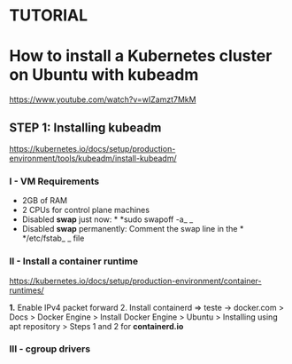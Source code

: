 # TUTORIAL 
# How to install a Kubernetes cluster on Ubuntu with kubeadm
https://www.youtube.com/watch?v=wIZamzt7MkM

## STEP 1: Installing kubeadm
https://kubernetes.io/docs/setup/production-environment/tools/kubeadm/install-kubeadm/

### I - VM Requirements
- 2GB of RAM
- 2 CPUs for control plane machines
- Disabled **swap** just now: * *sudo swapoff -a_ _
- Disabled **swap** permanently: Comment the swap line in the * */etc/fstab_ _ file

### II - Install a container runtime
https://kubernetes.io/docs/setup/production-environment/container-runtimes/

**1.** Enable IPv4 packet forward
2. Install containerd
=> teste
     -> docker.com
       > Docs
         > Docker Engine
           > Install Docker Engine
             > Ubuntu
               > Installing using apt repository
                 > Steps 1 and 2 for **containerd.io**

### III - cgroup drivers ###
